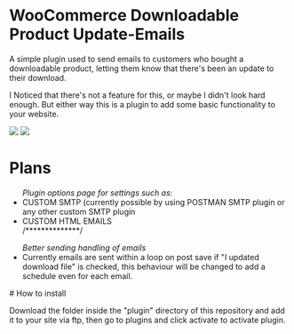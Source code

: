 # WooCommerce Downloadable Product Update-Emails

A simple plugin used to send emails to customers who bought a downloadable product, letting them know that there's been an update to their download.

I Noticed that there's not a feature for this, or maybe I didn't look hard enough. But either way this is a plugin to add some basic functionality to your website.

<img src="http://s15.postimg.org/fkcc10baj/clip1.png" />
<img src="http://s15.postimg.org/x942smn1n/clip2.png" />

# Plans

<ul>
<em>Plugin options page for settings such as:</em><br />

<li>CUSTOM SMTP (currently possible by using POSTMAN SMTP plugin or any other custom SMTP plugin</li>
<li>CUSTOM HTML EMAILS</li>
/**************/<br>
</ul>

<ul>
<em>Better sending handling of emails</em><br />

<li>Currently emails are sent within a loop on post save if "I updated download file" is checked, this behaviour will be changed to add a schedule even for each email.</li>
</ul>
# How to install

Download the folder inside the "plugin" directory of this repository and add it to your site via ftp, then go to plugins and click activate to activate plugin.
